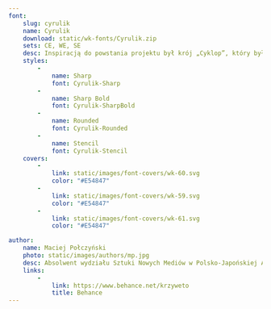 ```yaml
---
font:
    slug: cyrulik
    name: Cyrulik
    download: static/wk-fonts/Cyrulik.zip
    sets: CE, WE, SE
    desc: Inspiracją do powstania projektu był krój „Cyklop”, który był używany w przedwojennej gazecie „Cyrulik Warszawski”. Wersja „stencil” inspirowana jest technicznymi napisami występującymi na różnego rodzaju urządzeniach mechaniczno-elektrycznych w Warszawie. Krój „Cyrulik” łączący mocny i wyrazisty rysunek liter z delikatymi i nowoczesnymi detalami. Całość projektu ma oddawać współczesny klimat i charakter warszawskich ulic.
    styles:
        -
            name: Sharp
            font: Cyrulik-Sharp
        -
            name: Sharp Bold
            font: Cyrulik-SharpBold
        -
            name: Rounded
            font: Cyrulik-Rounded
        -
            name: Stencil
            font: Cyrulik-Stencil
    covers:
        -
            link: static/images/font-covers/wk-60.svg
            color: "#E54847"
        -
            link: static/images/font-covers/wk-59.svg
            color: "#E54847"
        -
            link: static/images/font-covers/wk-61.svg
            color: "#E54847"

author:
    name: Maciej Połczyński
    photo: static/images/authors/mp.jpg
    desc: Absolwent wydziału Sztuki Nowych Mediów w Polsko-Japońskiej Akademii Technik Komputerowych w Warszawie. Zajmuję się projektowanie krojów pisma, brandingiem i animacją. Stypendysta Type Directors Club.
    links:
        -
            link: https://www.behance.net/krzyweto
            title: Behance
---
```

